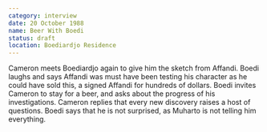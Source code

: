 ```yaml
---
category: interview
date: 20 October 1988
name: Beer With Boedi
status: draft
location: Boediardjo Residence
---
```

Cameron meets Boediardjo again to give him the sketch from Affandi. Boedi laughs and says Affandi was must have been testing his character as he could have sold this, a signed Affandi for hundreds of dollars. Boedi invites Cameron to stay for a beer, and asks about the progress of his investigations. Cameron replies that every new discovery raises a host of questions. Boedi says that he is not surprised, as Muharto is not telling him everything. 


